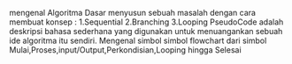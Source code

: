 mengenal Algoritma Dasar menyusun sebuah masalah dengan cara membuat konsep : 1.Sequential
                                                                              2.Branching
                                                                              3.Looping
PseudoCode adalah deskripsi bahasa sederhana yang digunakan untuk menuangankan sebuah ide algoritma itu sendiri.
Mengenal simbol simbol flowchart dari simbol Mulai,Proses,input/Output,Perkondisian,Looping hingga Selesai

